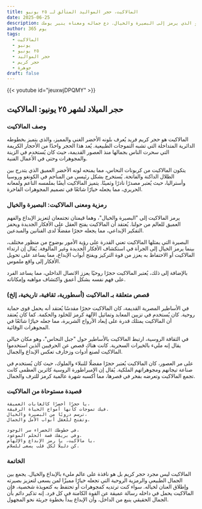 ```yaml
---
title: المالاكيت، حجر المواليد المتألق لـ ٢٥ يونيو
date: 2025-06-25
description: اشعر بأهمية المالاكيت، حجر المواليد لـ ٢٥ يونيو الذي يرمز إلى البصيرة والخيال. دع جماله ومعناه ينير يومك.
author: 365 يوم
tags:
  - المالاكيت
  - يونيو
  - ٢٥ يونيو
  - حجر المواليد
  - حجر كريم
  - جوهرة
draft: false
---
```


{{< youtube id="jeuxwjDPQMY" >}}

## حجر الميلاد لشهر ٢٥ يونيو: المالاكيت

### وصف المالاكيت

المالاكيت هو حجر كريم فريد يُعرف بلونه الأخضر الغني والمميز، والذي يتميز بخطوطه الدائرية المتداخلة التي تشبه التموجات الطبيعية. يُعد هذا الحجر واحدًا من الأحجار الكريمة التي سحرت الناس بجمالها منذ العصور القديمة، حيث كان يُستخدم في الزينة والمجوهرات وحتى في الأعمال الفنية.

يتكون المالاكيت من كربونات النحاس، مما يمنحه لونه الأخضر العميق الذي يتدرج بين الظلال الداكنة والفاتحة. يُستخرج بشكل رئيسي من المناجم في الكونغو وروسيا وأستراليا، حيث يُعتبر مصدرًا نادرًا وثمينًا. يتميز المالاكيت أيضًا بملمسه الناعم ولمعانه الحريري، مما يجعله خيارًا شائعًا في تصميم المجوهرات الفاخرة.

### رمزية ومعنى المالاكيت: البصيرة والخيال

يرمز المالاكيت إلى "البصيرة والخيال"، وهما قيمتان تجتمعان لتعزيز الإبداع والفهم العميق للعالم من حولنا. يُعتقد أن المالاكيت يفتح العقل على الأفكار الجديدة ويحفز التفكير الإبداعي، مما يجعله حجرًا مفضلًا لدى الفنانين والمبدعين.

البصيرة التي يمثلها المالاكيت تعني القدرة على رؤية الأمور بوضوح من منظور مختلف، بينما يرمز الخيال إلى الجرأة في استكشاف الأفكار الجديدة وغير المألوفة. يُقال إن ارتداء المالاكيت أو الاحتفاظ به يعزز من قوة التركيز ويفتح أبواب الإبداع، مما يساعد على تحويل الأفكار إلى واقع ملموس.

بالإضافة إلى ذلك، يُعتبر المالاكيت حجرًا روحيًا يعزز الاتصال الداخلي، مما يساعد الفرد على فهم نفسه بشكل أعمق واكتشاف مواهبه وإمكاناته.

### قصص متعلقة بـ المالاكيت (أسطورية، ثقافية، تاريخية، إلخ)

في الأساطير المصرية القديمة، كان المالاكيت حجرًا مقدسًا يُعتقد أنه يحمل قوى حماية روحية. كان يُستخدم في تزيين المعابد وتماثيل الآلهة كرمز للخلود والحكمة. كما كان يُعتقد أن المالاكيت يمتلك قدرة على إبعاد الأرواح الشريرة، مما جعله خيارًا شائعًا في المجوهرات الوقائية.

في الثقافة الروسية، ارتبط المالاكيت بالأساطير حول "جبل النحاس"، وهو مكان خيالي يقال إنه مليء بالخيرات السحرية. كانت هناك قصص عن الحرفيين الذين استخدموا المالاكيت لصنع أدوات وزخارف تعكس الإبداع والجمال.

على مر العصور، كان المالاكيت يُعتبر حجرًا مفضلًا للنبلاء والملوك، حيث كان يُستخدم في صناعة تيجانهم ومجوهراتهم الملكية. يُقال إن الإمبراطورة الروسية كاثرين العظمى كانت تجمع المالاكيت وتعرضه بفخر في قصرها، مما أكسبه شهرة عالمية كرمز للترف والجمال.

### قصيدة مستوحاة من المالاكيت

```
يا حجرًا أخضرًا كالغابات العميقة،  
فيك تموجات كأنها أمواج الحياة الرقيقة.  
ترسم دروبًا من البصيرة والخيال،  
وتفتح للعقل أبواب الأمل والجمال.

في خطوطك الخضراء سر الوجود،  
وفي بريقك قصة الحلم الموعود.  
يا مالاكيت، يا رمز الإبداع والإلهام،  
كن دليلًا لكل قلب يسعى للسلام.
```

### الخاتمة

المالاكيت ليس مجرد حجر كريم بل هو نافذة على عالم مليء بالإبداع والخيال. يجمع بين الجمال الطبيعي والرمزية الروحية التي تجعله خيارًا مميزًا لمن يسعى لتعزيز بصيرته وإطلاق العنان لخياله. سواء كنت ترتديه كمجوهرات أو تحتفظ به كتعويذة شخصية، فإن المالاكيت يحمل في داخله رسالة عميقة عن القوة الكامنة في كل فرد. إنه تذكير دائم بأن الجمال الحقيقي ينبع من الداخل، وأن الإبداع يبدأ بخطوة جريئة نحو المجهول.